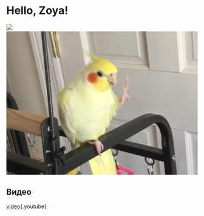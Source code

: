 <!-- TITLE: Главная страница -->
<!-- SUBTITLE: Очень главная страница -->

# Hello, Zoya!
![](https://memegenerator.net/img/instances/71547427/hello.jpg)
![670 Px User Completed Image Teach Your Parrot To Wave Hello 2017 04 11 20 46 58 0](/uploads/670-px-user-completed-image-teach-your-parrot-to-wave-hello-2017-04-11-20-46-58-0.png "670 Px User Completed Image Teach Your Parrot To Wave Hello 2017 04 11 20 46 58 0")

## Видео
[video](https://www.youtube.com/watch?v=9n7xLAOk8uU){.youtube}

